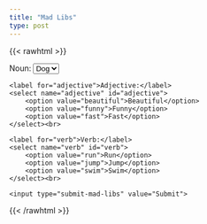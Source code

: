```yaml
---
title: "Mad Libs"
type: post
---
```


{{< rawhtml >}}
<form id="madlibsForm" method="POST" action="http://localhost:8081/submit">
    <label for="noun">Noun:</label>
    <select name="noun" id="noun">
        <option value="dog">Dog</option>
        <option value="cat">Cat</option>
        <option value="car">Car</option>
    </select><br>

    <label for="adjective">Adjective:</label>
    <select name="adjective" id="adjective">
        <option value="beautiful">Beautiful</option>
        <option value="funny">Funny</option>
        <option value="fast">Fast</option>
    </select><br>

    <label for="verb">Verb:</label>
    <select name="verb" id="verb">
        <option value="run">Run</option>
        <option value="jump">Jump</option>
        <option value="swim">Swim</option>
    </select><br>

    <input type="submit-mad-libs" value="Submit">
</form>
{{< /rawhtml >}}